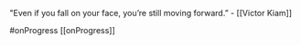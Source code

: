 "Even if you fall on your face, you’re still moving forward.” - [[Victor Kiam]] 

#onProgress 
[[onProgress]] 